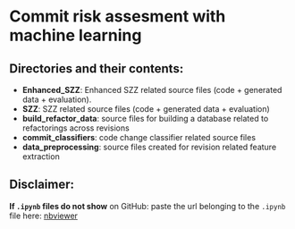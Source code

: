 # Commit risk assesment with machine learning

## Directories and their contents:
- **Enhanced_SZZ**: Enhanced SZZ related source files (code + generated data + evaluation).
- **SZZ**: SZZ related source files (code + generated data + evaluation)
- **build_refactor_data**: source files for building a database related to refactorings across revisions
- **commit_classifiers**: code change classifier related source files
- **data_preprocessing**: source files created for revision related feature extraction

## Disclaimer: 
**If `.ipynb` files do not show** on GitHub: paste the url belonging to the `.ipynb` file here: [nbviewer](https://nbviewer.jupyter.org/)

